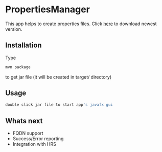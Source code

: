 # PropertiesManager
This app helps to create properties files.
Click [here](https://github.com/czarecoo/PropertiesManager/releases) to download newest version.

## Installation
Type
```bash
mvn package
```
to get jar file (it will be created in target/ directory)

## Usage

```bash
double click jar file to start app's javafx gui
```

## Whats next
- FQDN support
- Success/Error reporting
- Integration with HRS